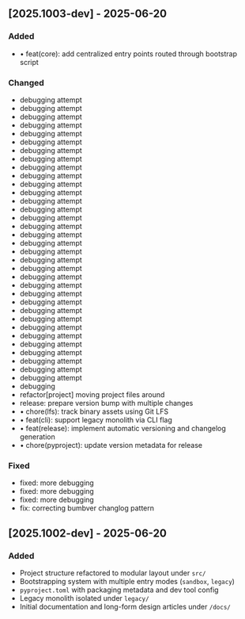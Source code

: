 
## [2025.1003-dev] - 2025-06-20 <!-- {bumpver} -->

### Added
- • feat(core): add centralized entry points routed through bootstrap script
### Changed
- debugging attempt
- debugging attempt
- debugging attempt
- debugging attempt
- debugging attempt
- debugging attempt
- debugging attempt
- debugging attempt
- debugging attempt
- debugging attempt
- debugging attempt
- debugging attempt
- debugging attempt
- debugging attempt
- debugging attempt
- debugging attempt
- debugging attempt
- debugging attempt
- debugging attempt
- debugging attempt
- debugging attempt
- debugging attempt
- debugging attempt
- debugging attempt
- debugging attempt
- debugging attempt
- debugging attempt
- debugging attempt
- debugging attempt
- debugging attempt
- debugging attempt
- debugging attempt
- debugging attempt
- debugging attempt
- debugging
- refactor[project] moving project files around
- release: prepare version bump with multiple changes
- • chore(lfs): track binary assets using Git LFS
- • feat(cli): support legacy monolith via CLI flag
- • feat(release): implement automatic versioning and changelog generation
- • chore(pyproject): update version metadata for release
### Fixed
- fixed: more debugging
- fixed: more debugging
- fixed: more debugging
- fix: correcting bumbver changlog pattern
## [2025.1002-dev] - 2025-06-20 
### Added
- Project structure refactored to modular layout under `src/`
- Bootstrapping system with multiple entry modes (`sandbox`, `legacy`)
- `pyproject.toml` with packaging metadata and dev tool config
- Legacy monolith isolated under `legacy/`
- Initial documentation and long-form design articles under `/docs/`
